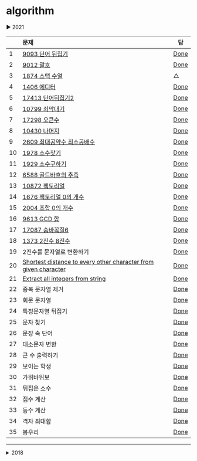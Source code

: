 # algorithm

▶︎ 2021

| | 문제                                                         | 답                                                           |
|---| :----------------------------------------------------------- | ------------------------------------------------------------ |
|1|  [9093 단어 뒤집기](https://www.acmicpc.net/problem/9093)| [Done](https://github.com/gyoungeunbae/algorithm/tree/master/Answer/bj/9093/Main.java)|
|2|  [9012 괄호](https://www.acmicpc.net/problem/9012)|[Done](https://github.com/gyoungeunbae/algorithm/blob/master/Answer/bj/9012/Main.java)|
|3|  [1874 스택 수열](https://www.acmicpc.net/problem/1874) | △ |
|4|  [1406 에디터](https://www.acmicpc.net/problem/1406) | [Done](https://github.com/gyoungeunbae/algorithm/blob/master/Answer/bj/1406/Main.java)|
|5|  [17413 단어뒤집기2](https://www.acmicpc.net/problem/17413) | [Done](https://github.com/gyoungeunbae/algorithm/blob/master/Answer/bj/17413/Main.java)|
|6|  [10799 쇠막대기](https://www.acmicpc.net/problem/10799) | [Done](https://github.com/gyoungeunbae/algorithm/blob/master/Answer/bj/10799/Main.java)|
|7|  [17298 오큰수](https://www.acmicpc.net/problem/17298) | [Done](https://github.com/gyoungeunbae/algorithm/blob/master/Answer/bj/17298/Main.java)|
|8|  [10430 나머지](https://www.acmicpc.net/problem/10430) | [Done](https://github.com/gyoungeunbae/algorithm/blob/master/Answer/bj/10430/Main.java)|
|9|  [2609 최대공약수 최소공배수](https://www.acmicpc.net/problem/2609) | [Done](https://github.com/gyoungeunbae/algorithm/blob/master/Answer/bj/2609/Main.java)|
|10| [1978 소수찾기](https://www.acmicpc.net/problem/1978) | [Done](https://github.com/gyoungeunbae/algorithm/blob/master/Answer/bj/1978/Main.java)|
|11| [1929 소수구하기](https://www.acmicpc.net/problem/1929) | [Done](https://github.com/gyoungeunbae/algorithm/blob/master/Answer/bj/1929/Main.java)|
|12| [6588 골드바흐의 추측](https://www.acmicpc.net/problem/6588) | [Done](https://github.com/gyoungeunbae/algorithm/blob/master/Answer/bj/6588/Main.java)|
|13| [10872 팩토리얼](https://www.acmicpc.net/problem/10872) | [Done](https://github.com/gyoungeunbae/algorithm/blob/master/Answer/bj/10872/Main.java)|
|14| [1676 팩토리얼 0의 개수](https://www.acmicpc.net/problem/1676) | [Done](https://github.com/gyoungeunbae/algorithm/blob/master/Answer/bj/1676/Main.java)|
|15| [2004 조합 0의 개수](https://www.acmicpc.net/problem/2004) | [Done](https://github.com/gyoungeunbae/algorithm/blob/master/Answer/bj/2004/Main.java)|
|16| [9613 GCD 합](https://www.acmicpc.net/problem/9613) | [Done](https://github.com/gyoungeunbae/algorithm/blob/master/Answer/bj/9613/Main.java)|
|17| [17087 숨바꼭질6](https://www.acmicpc.net/problem/17087) | [Done](https://github.com/gyoungeunbae/algorithm/blob/master/Answer/bj/17087/Main.java)|
|18| [1373 2진수 8진수](https://www.acmicpc.net/problem/1373) | [Done](https://github.com/gyoungeunbae/algorithm/blob/master/Answer/bj/1373/Main.java)|
|19| 2진수를 문자열로 변환하기 | [Done](https://github.com/gyoungeunbae/algorithm/blob/master/Answer/Main12.java)
|20| [Shortest distance to every other character from given character](https://www.geeksforgeeks.org/shortest-distance-to-every-other-character-from-given-character/) | [Done](https://github.com/gyoungeunbae/algorithm/blob/master/Answer/Main13.java)
|21| [Extract all integers from string](https://www.geeksforgeeks.org/extract-integers-string-c/) | [Done](https://github.com/gyoungeunbae/algorithm/blob/master/Answer/Main9.java)
|22| 중복 문자열 제거 | [Done](https://github.com/gyoungeunbae/algorithm/blob/master/Answer/RemoveDuplicate.java)
|23| 회문 문자열 | [Done](https://github.com/gyoungeunbae/algorithm/blob/master/Answer/Palindrome.java)
|24| 특정문자열 뒤집기 | [Done](https://github.com/gyoungeunbae/algorithm/blob/master/Answer/ReverseLetters.java)
|25| 문자 찾기 | [Done](https://github.com/gyoungeunbae/algorithm/blob/master/Answer/FindCharacter.java)
|26| 문장 속 단어 | [Done](https://github.com/gyoungeunbae/algorithm/blob/master/Answer/WordInSentence.java)
|27| 대소문자 변환 | [Done](https://github.com/gyoungeunbae/algorithm/blob/master/Answer/UpperCaseLowerCase.java)
|28| 큰 수 출력하기 | [Done](https://github.com/gyoungeunbae/algorithm/blob/master/Answer/BetterThanBefore.java)
|29| 보이는 학생 | [Done](https://github.com/gyoungeunbae/algorithm/blob/master/Answer/Student.java)
|30| 가위바위보 | [Done](https://github.com/gyoungeunbae/algorithm/blob/master/Answer/RockScissor.java)
|31| 뒤집은 소수 | [Done](https://github.com/gyoungeunbae/algorithm/blob/master/Answer/ReversedPrimeNumber.java)
|32| 점수 계산 | [Done](https://github.com/gyoungeunbae/algorithm/blob/master/Answer/Score.java)
|33| 등수 계산 | [Done](https://github.com/gyoungeunbae/algorithm/blob/master/Answer/RankCalculator.java)
|34| 격자 최대합 | [Done](https://github.com/gyoungeunbae/algorithm/blob/master/Answer/MaxNumber.java)
|35| 봉우리 | [Done](https://github.com/gyoungeunbae/algorithm/blob/master/Answer/Peaks.java)

  
---
<details markdown="1">
<summary> 2018 </summary>

| 문제                                                         | 답                                                           |
| :----------------------------------------------------------- | ------------------------------------------------------------ |
| [2019-04-15(수) Chocolate-Feast](<https://www.hackerrank.com/challenges/chocolate-feast/forum>) | [완료](<https://github.com/gyoungeunbae/algorithm/blob/master/Answer/ChocolateFeast.java>) |
| [2019-04-10(수) Counting-Valleys](<https://www.hackerrank.com/challenges/counting-valleys/problem>) | [완료](<https://github.com/gyoungeunbae/Daily-algorithm/blob/master/Answer/Counting-Valleys.java>) |
| [2019-04-03(수) Cats and a Mouse](<https://www.hackerrank.com/challenges/cats-and-a-mouse/problem>) | [완료](<https://github.com/gyoungeunbae/Daily-algorithm/blob/master/Answer/CatsandMouse.java>) |
| [2019-04-01(월)Cut the Sticks](<https://www.hackerrank.com/challenges/cut-the-sticks/problem>) | [완료](<https://github.com/gyoungeunbae/Daily-algorithm/blob/master/Answer/CuttheSticks.java>) |
|                                                              |                                                              |
|                                                              |                                                              |
|                                                              |                                                              |
|                                                              |                                                              |
| 2018-10-31(수)  **주어진 두 수의 최대 공약수와 최소 공배수를 구한다** |                                                              |
| 2018-10-29(월)  **주어진 문자열을 int 형으로 변환한다.**     | [완료](https://github.com/gyoungeunbae/Daily-algorithm/blob/master/Answer/StringToInt.java) |
| 2018-10-29(월)  **주어진 문자열을 역순으로 출력한다.**       | [완료](https://github.com/gyoungeunbae/Daily-algorithm/blob/master/Answer/ReverseString.java) |
| 2018-10-29(월)   **주어진 문자열에서 문자열을 구성하고 있는 각각의 문자열들이 고유한지를 판단한다.** | [완료](https://github.com/gyoungeunbae/Daily-algorithm/blob/master/Answer/CharacteristicValue.java) |
| [2018-04-17(화) Extra Long Factorials](https://www.hackerrank.com/challenges/extra-long-factorials/problem) |                                                              |
| [2018-03-02(금) Equalize the Array]( https://www.hackerrank.com/challenges/equality-in-a-array/problem) |                                                              |
| [2018-02-28(수) Viral Advertising](https://www.hackerrank.com/challenges/strange-advertising/problem) |                                                              |
| [2018-02-27(화) Tree: Postorder Traversal](https://www.hackerrank.com/challenges/tree-postorder-traversal/problem) |                                                              |
| [2018-02-26(월) Breaking the Records](https://www.hackerrank.com/challenges/breaking-best-and-worst-records/problem) |                                                              |
| [2018-02-21(수) Encryption](https://www.hackerrank.com/challenges/encryption/problem) |                                                              |
| [2018-02-19(월) Journey to the Moon](https://www.hackerrank.com/challenges/journey-to-the-moon/problem) |                                                              |
| [2018-02-14(수) Beautiful Days at the Moview](https://www.hackerrank.com/challenges/beautiful-days-at-the-movies/problem) | 진행                                                         |
| [2018-02-13(화) Tree: Preorder Traversal](https://www.hackerrank.com/challenges/tree-preorder-traversal/problem) |                                                              |
| [2018-02-12(월) Electronics Shop](https://www.hackerrank.com/challenges/electronics-shop/problem) | [완료](https://github.com/gyoungeunbae/Daily-algorithm/blob/master/Answer/ElectronicsShop.java) |
| [2018-02-07(수) Flipping the Matrix](https://www.hackerrank.com/challenges/flipping-the-matrix/problem) |                                                              |
| [2018-02-05(월) Tower Breakers](https://www.hackerrank.com/challenges/tower-breakers-1/problem) |                                                              |
| [2018-02-02(금) Even Tree](https://www.hackerrank.com/challenges/even-tree/problem) |                                                              |
| [2018-02-01(목) Drawing Book](https://www.hackerrank.com/challenges/drawing-book/problem) |                                                              |
| [2018-01-31(수) Find Digits](https://www.hackerrank.com/challenges/find-digits/problem) |                                                              |
| [2018-01-30(화) camelcase](https://www.hackerrank.com/challenges/camelcase/problem) |                                                              |
| [2018-01-29(월)Sherlock and the valid String](https://www.hackerrank.com/challenges/sherlock-and-valid-string/problem) | [완료](https://github.com/gyoungeunbae/Daily-algorithm/blob/master/Answer/SherlockandtheValidString.java) |
| [2018-01-26(금)Manasa and Stones](https://www.hackerrank.com/challenges/manasa-and-stones/problem) |                                                              |
| [2018-01-25(목)Lisa’s Workbook](https://www.hackerrank.com/challenges/lisa-workbook/problem) |                                                              |
| [2018-01-24(수)Fibonacci Modified](https://www.hackerrank.com/challenges/fibonacci-modified/problem) |                                                              |
| [2018-01-23(화)Greedy Florist](https://www.hackerrank.com/challenges/greedy-florist/problem) |                                                              |
| [2018-01-22(월)Pairs](https://www.hackerrank.com/challenges/pairs/problem) |                                                              |
| [2018-01-19(금)Migratory Birds](https://www.hackerrank.com/challenges/migratory-birds/problem) | [완료](https://github.com/gyoungeunbae/Daily-algorithm/blob/master/Answer/MigotoryBirds.java) |
| [2018-01-18(목) Kangaroo](https://www.hackerrank.com/challenges/kangaroo/problem) | [완료](https://github.com/gyoungeunbae/Daily-algorithm/blob/master/Answer/Kangaroo.java) |
| [2018-01-17(수)Angry Professor](https://www.hackerrank.com/challenges/angry-professor/problem) | [완료](https://github.com/gyoungeunbae/Daily-algorithm/blob/master/Answer/Angry>Professor.java) |
| [2018-01-16(화)Birthday Cake Candles](https://www.hackerrank.com/challenges/birthday-cake-candles/problem) | [완료](https://github.com/gyoungeunbae/Daily-algorithm/blob/master/Answer/BirthdayCakeCandle.java) |
| [2018-01-15(월)Apple and Orange](https://www.hackerrank.com/challenges/apple-and-orange/problem) | [완료](https://github.com/gyoungeunbae/Daily-algorithm/blob/master/Answer/AppleAndOrange.java) |
| [2018-01-12(금)maximum-draws](https://www.hackerrank.com/challenges/maximum-draws/problem) |                                                              |
| [2018-01-11(목)Restaurant](https://www.hackerrank.com/challenges/restaurant/problem) |                                                              |
| [2018-01-10(수)Shelock and array](https://www.hackerrank.com/challenges/sherlock-and-array/forum) | 진행중                                                       |
| [2018-01-09(화)Permuting Two Arrays](https://www.hackerrank.com/challenges/two-arrays/problem) | [완료](https://github.com/gyoungeunbae/Daily-algorithm/blob/master/Answer/PermutingTwoArrays.java) |
| [2018-01-08(월)The Great XOR](https://www.hackerrank.com/challenges/the-great-xor/problem) | [완료](https://github.com/gyoungeunbae/Daily-algorithm/blob/master/Answer/TheGreatXOR.java) |
| [2018-01-05(금) Army Game](https://www.hackerrank.com/challenges/game-with-cells/problem) |                                                              |
| [2018-01-04(목)The Full Counting Sort](https://www.hackerrank.com/challenges/countingsort4/problem) |                                                              |
| [2018-01-03(수)Utopian Tree](https://www.hackerrank.com/challenges/utopian-tree/problem) | [완료](https://github.com/gyoungeunbae/Daily-algorithm/blob/master/Answer/UtopianTree.java) |
| [2018-01-02(화)Maximizing XOR](https://www.hackerrank.com/challenges/maximizing-xor/problem) | [완료](https://github.com/gyoungeunbae/Daily-algorithm/blob/master/Answer/Maximizing-Xor.java) |

</details>
